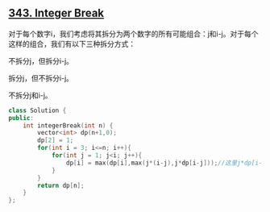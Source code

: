 ## [343. Integer Break](https://leetcode.cn/problems/integer-break/)
对于每个数字i，我们考虑将其拆分为两个数字的所有可能组合：j和i-j。对于每个这样的组合，我们有以下三种拆分方式：

不拆分j，但拆分i-j。

拆分j，但不拆分i-j。

不拆分j和i-j。

```CPP
class Solution {
public:
    int integerBreak(int n) {
        vector<int> dp(n+1,0);
        dp[2] = 1;
        for(int i = 3; i<=n; i++){
            for(int j = 1; j<i; j++){
                dp[i] = max(dp[i],max(j*(i-j),j*dp[i-j]));//这里j*dp[i-j] 不拆分j但拆分i-j,这里在遍历所有拆分所以不需要dp[j]*(i-j);
            }
        }
        return dp[n];
    }
};
```

